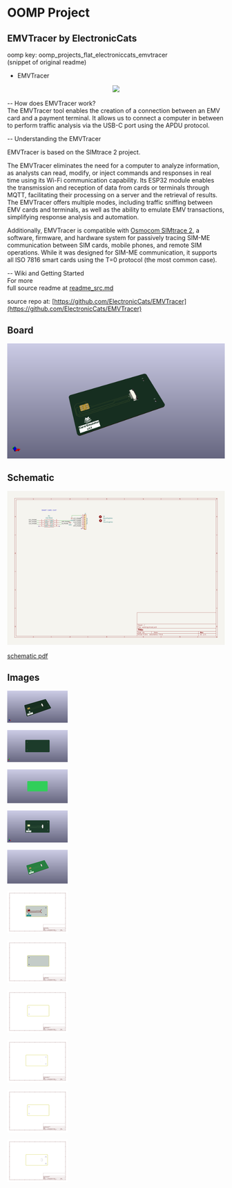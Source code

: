 # OOMP Project  
## EMVTracer  by ElectronicCats  
  
oomp key: oomp_projects_flat_electroniccats_emvtracer  
(snippet of original readme)  
  
- EMVTracer  
  
<a href="https://electroniccats.com/store/emv-trace/">  
<p align="center">  
<img src="https://electroniccats.com/wp-content/uploads/badge_store.png" height="104"/>  
</p>  
</a>   
  
-- How does EMVTracer work?  
The EMVTracer tool enables the creation of a connection between an EMV card and a payment terminal. It allows us to connect a computer in between to perform traffic analysis via the USB-C port using the APDU protocol.  
  
-- Understanding the EMVTracer  
  
EMVTracer is based on the SIMtrace 2 project.  
  
The EMVTracer eliminates the need for a computer to analyze information, as analysts can read, modify, or inject commands and responses in real time using its Wi-Fi communication capability. Its ESP32 module enables the transmission and reception of data from cards or terminals through MQTT, facilitating their processing on a server and the retrieval of results. The EMVTracer offers multiple modes, including traffic sniffing between EMV cards and terminals, as well as the ability to emulate EMV transactions, simplifying response analysis and automation.  
  
Additionally, EMVTracer is compatible with [Osmocom SIMtrace 2](https://osmocom.org/projects/simtrace2/wiki), a software, firmware, and hardware system for passively tracing SIM-ME communication between SIM cards, mobile phones, and remote SIM operations. While it was designed for SIM-ME communication, it supports all ISO 7816 smart cards using the T=0 protocol (the most common case).  
  
-- Wiki and Getting Started  
For more   
  full source readme at [readme_src.md](readme_src.md)  
  
source repo at: [https://github.com/ElectronicCats/EMVTracer](https://github.com/ElectronicCats/EMVTracer)  
## Board  
  
[![working_3d.png](working_3d_600.png)](working_3d.png)  
## Schematic  
  
[![working_schematic.png](working_schematic_600.png)](working_schematic.png)  
  
[schematic pdf](working_schematic.pdf)  
## Images  
  
[![working_3d.png](working_3d_140.png)](working_3d.png)  
  
[![working_3d_back.png](working_3d_back_140.png)](working_3d_back.png)  
  
[![working_3D_bottom.png](working_3D_bottom_140.png)](working_3D_bottom.png)  
  
[![working_3d_front.png](working_3d_front_140.png)](working_3d_front.png)  
  
[![working_3D_top.png](working_3D_top_140.png)](working_3D_top.png)  
  
[![working_assembly_page_01.png](working_assembly_page_01_140.png)](working_assembly_page_01.png)  
  
[![working_assembly_page_02.png](working_assembly_page_02_140.png)](working_assembly_page_02.png)  
  
[![working_assembly_page_03.png](working_assembly_page_03_140.png)](working_assembly_page_03.png)  
  
[![working_assembly_page_04.png](working_assembly_page_04_140.png)](working_assembly_page_04.png)  
  
[![working_assembly_page_05.png](working_assembly_page_05_140.png)](working_assembly_page_05.png)  
  
[![working_assembly_page_06.png](working_assembly_page_06_140.png)](working_assembly_page_06.png)  
